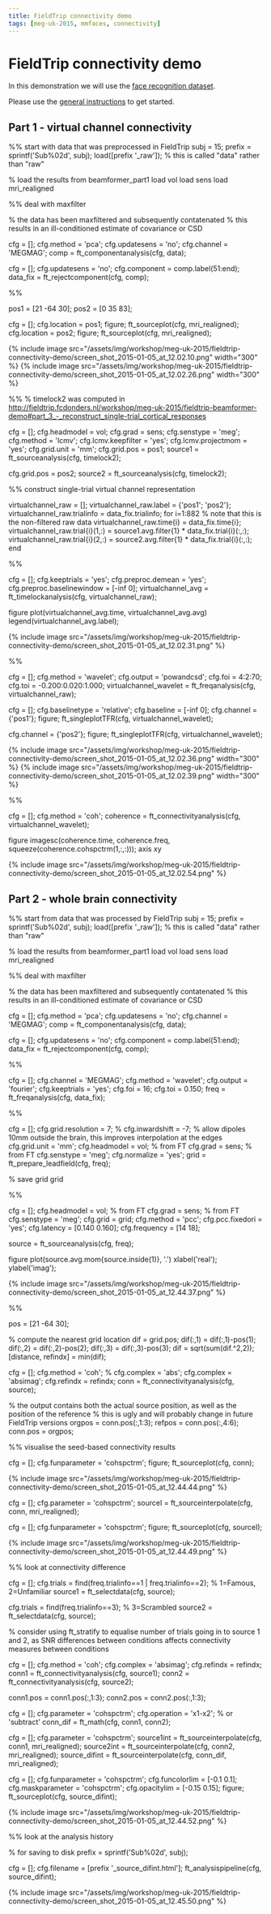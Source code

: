 ```yaml
---
title: FieldTrip connectivity demo
tags: [meg-uk-2015, mmfaces, connectivity]
---
```


# FieldTrip connectivity demo

In this demonstration we will use the [face recognition dataset](/workshop/meg-uk-2015/dataset).

Please use the [general instructions](/workshop/meg-uk-2015/general) to get started.

## Part 1 - virtual channel connectivity


  %% start with data that was preprocessed in FieldTrip
  subj = 15;
  prefix = sprintf('Sub%02d', subj);
  load([prefix '_raw']);  % this is called "data" rather than "raw"

  % load the results from beamformer_part1
  load vol
  load sens
  load mri_realigned


  %% deal with maxfilter

  % the data has been maxfiltered and subsequently contatenated
  % this results in an ill-conditioned estimate of covariance or CSD

  cfg             = [];
  cfg.method      = 'pca';
  cfg.updatesens  = 'no';
  cfg.channel     = 'MEGMAG';
  comp = ft_componentanalysis(cfg, data);

  cfg             = [];
  cfg.updatesens  = 'no';
  cfg.component   = comp.label(51:end);
  data_fix = ft_rejectcomponent(cfg, comp);


  %%

  pos1 = [21 -64 30];
  pos2 = [0 35 83];

  cfg = [];
  cfg.location = pos1;
  figure; ft_sourceplot(cfg, mri_realigned);
  cfg.location = pos2;
  figure; ft_sourceplot(cfg, mri_realigned);


{% include image src="/assets/img/workshop/meg-uk-2015/fieldtrip-connectivity-demo/screen_shot_2015-01-05_at_12.02.10.png" width="300" %}
{% include image src="/assets/img/workshop/meg-uk-2015/fieldtrip-connectivity-demo/screen_shot_2015-01-05_at_12.02.26.png" width="300" %}

  %%
  % timelock2 was computed in http://fieldtrip.fcdonders.nl/workshop/meg-uk-2015/fieldtrip-beamformer-demo#part_3_-_reconstruct_single-trial_cortical_responses

  cfg             = [];
  cfg.headmodel   = vol;
  cfg.grad        = sens;
  cfg.senstype    = 'meg';
  cfg.method      = 'lcmv';
  cfg.lcmv.keepfilter = 'yes';
  cfg.lcmv.projectmom = 'yes';
  cfg.grid.unit   = 'mm';
  cfg.grid.pos    = pos1;
  source1 = ft_sourceanalysis(cfg, timelock2);

  cfg.grid.pos = pos2;
  source2 = ft_sourceanalysis(cfg, timelock2);


  %% construct single-trial virtual channel representation

  virtualchannel_raw = [];
  virtualchannel_raw.label = {'pos1'; 'pos2'};
  virtualchannel_raw.trialinfo = data_fix.trialinfo;
  for i=1:882
    % note that this is the non-filtered raw data
    virtualchannel_raw.time{i}       = data_fix.time{i};
    virtualchannel_raw.trial{i}(1,:) = source1.avg.filter{1} * data_fix.trial{i}(:,:);
    virtualchannel_raw.trial{i}(2,:) = source2.avg.filter{1} * data_fix.trial{i}(:,:);
  end

  %%

  cfg                 = [];
  cfg.keeptrials      = 'yes';
  cfg.preproc.demean  = 'yes';
  cfg.preproc.baselinewindow = [-inf 0];
  virtualchannel_avg = ft_timelockanalysis(cfg, virtualchannel_raw);

  figure
  plot(virtualchannel_avg.time, virtualchannel_avg.avg)
  legend(virtualchannel_avg.label);


{% include image src="/assets/img/workshop/meg-uk-2015/fieldtrip-connectivity-demo/screen_shot_2015-01-05_at_12.02.31.png" %}

  %%

  cfg         = [];
  cfg.method  = 'wavelet';
  cfg.output  = 'powandcsd';
  cfg.foi     = 4:2:70;
  cfg.toi     = -0.200:0.020:1.000;
  virtualchannel_wavelet = ft_freqanalysis(cfg, virtualchannel_raw);

  cfg                 = [];
  cfg.baselinetype    = 'relative';
  cfg.baseline        = [-inf 0];
  cfg.channel         = {'pos1'};
  figure; ft_singleplotTFR(cfg, virtualchannel_wavelet);

  cfg.channel         = {'pos2'};
  figure; ft_singleplotTFR(cfg, virtualchannel_wavelet);


{% include image src="/assets/img/workshop/meg-uk-2015/fieldtrip-connectivity-demo/screen_shot_2015-01-05_at_12.02.36.png" width="300" %}
{% include image src="/assets/img/workshop/meg-uk-2015/fieldtrip-connectivity-demo/screen_shot_2015-01-05_at_12.02.39.png" width="300" %}

  %%

  cfg = [];
  cfg.method = 'coh';
  coherence = ft_connectivityanalysis(cfg, virtualchannel_wavelet);


  figure
  imagesc(coherence.time, coherence.freq, squeeze(coherence.cohspctrm(1,:,:)));
  axis xy


{% include image src="/assets/img/workshop/meg-uk-2015/fieldtrip-connectivity-demo/screen_shot_2015-01-05_at_12.02.54.png" %}

## Part 2 - whole brain connectivity

  %% start from data that was processed by FieldTrip
  subj = 15;
  prefix = sprintf('Sub%02d', subj);
  load([prefix '_raw']);  % this is called "data" rather than "raw"

  % load the results from beamformer_part1
  load vol
  load sens
  load mri_realigned


  %% deal with maxfilter

  % the data has been maxfiltered and subsequently contatenated
  % this results in an ill-conditioned estimate of covariance or CSD

  cfg = [];
  cfg.method = 'pca';
  cfg.updatesens = 'no';
  cfg.channel = 'MEGMAG';
  comp = ft_componentanalysis(cfg, data);

  cfg = [];
  cfg.updatesens = 'no';
  cfg.component = comp.label(51:end);
  data_fix = ft_rejectcomponent(cfg, comp);

  %%

  cfg = [];
  cfg.channel = 'MEGMAG';
  cfg.method = 'wavelet';
  cfg.output = 'fourier';
  cfg.keeptrials = 'yes';
  cfg.foi = 16;
  cfg.toi = 0.150;
  freq = ft_freqanalysis(cfg, data_fix);


  %%

  cfg = [];
  cfg.grid.resolution = 7;
  % cfg.inwardshift = -7; % allow dipoles 10mm outside the brain, this improves interpolation at the edges
  cfg.grid.unit = 'mm';
  cfg.headmodel = vol;  % from FT
  cfg.grad      = sens; % from FT
  cfg.senstype  = 'meg';
  cfg.normalize = 'yes';
  grid = ft_prepare_leadfield(cfg, freq);

  % save grid grid


  %%

  cfg           = [];
  cfg.headmodel = vol;  % from FT
  cfg.grad      = sens; % from FT
  cfg.senstype  = 'meg';
  cfg.grid      = grid;
  cfg.method    = 'pcc';
  cfg.pcc.fixedori = 'yes';
  cfg.latency   = [0.140 0.160];
  cfg.frequency = [14 18];

  source = ft_sourceanalysis(cfg, freq);

  figure
  plot(source.avg.mom{source.inside(1)}, '.')
  xlabel('real');
  ylabel('imag');


{% include image src="/assets/img/workshop/meg-uk-2015/fieldtrip-connectivity-demo/screen_shot_2015-01-05_at_12.44.37.png" %}

  %%

  pos = [21 -64 30];

  % compute the nearest grid location
  dif = grid.pos;
  dif(:,1) = dif(:,1)-pos(1);
  dif(:,2) = dif(:,2)-pos(2);
  dif(:,3) = dif(:,3)-pos(3);
  dif = sqrt(sum(dif.^2,2));
  [distance, refindx] = min(dif);

  cfg = [];
  cfg.method    = 'coh';
  % cfg.complex   = 'abs';
  cfg.complex   = 'absimag';
  cfg.refindx   = refindx;
  conn = ft_connectivityanalysis(cfg, source);

  % the output contains both the actual source position, as well as the position of the reference
  % this is ugly and will probably change in future FieldTrip versions
  orgpos = conn.pos(:,1:3);
  refpos = conn.pos(:,4:6);
  conn.pos = orgpos;

  %% visualise the seed-based connectivity results

  cfg               = [];
  cfg.funparameter  = 'cohspctrm';
  figure; ft_sourceplot(cfg, conn);


{% include image src="/assets/img/workshop/meg-uk-2015/fieldtrip-connectivity-demo/screen_shot_2015-01-05_at_12.44.44.png" %}

  cfg             = [];
  cfg.parameter   = 'cohspctrm';
  sourceI = ft_sourceinterpolate(cfg, conn, mri_realigned);

  cfg               = [];
  cfg.funparameter  = 'cohspctrm';
  figure; ft_sourceplot(cfg, sourceI);


{% include image src="/assets/img/workshop/meg-uk-2015/fieldtrip-connectivity-demo/screen_shot_2015-01-05_at_12.44.49.png" %}

  %% look at connectivity difference

  cfg         = [];
  cfg.trials  = find(freq.trialinfo==1 | freq.trialinfo==2); % 1=Famous, 2=Unfamiliar
  source1 = ft_selectdata(cfg, source);

  cfg.trials  = find(freq.trialinfo==3); % 3=Scrambled
  source2 = ft_selectdata(cfg, source);

  % consider using ft_stratify to equalise number of trials going in to source 1 and 2, as SNR differences between conditions affects connectivity measures between conditions

  cfg         = [];
  cfg.method  = 'coh';
  cfg.complex = 'absimag';
  cfg.refindx = refindx;
  conn1 = ft_connectivityanalysis(cfg, source1);
  conn2 = ft_connectivityanalysis(cfg, source2);

  conn1.pos = conn1.pos(:,1:3);
  conn2.pos = conn2.pos(:,1:3);

  cfg           = [];
  cfg.parameter = 'cohspctrm';
  cfg.operation = 'x1-x2'; % or 'subtract'
  conn_dif = ft_math(cfg, conn1, conn2);

  cfg           = [];
  cfg.parameter = 'cohspctrm';
  source1int    = ft_sourceinterpolate(cfg, conn1, mri_realigned);
  source2int    = ft_sourceinterpolate(cfg, conn2, mri_realigned);
  source_difint = ft_sourceinterpolate(cfg, conn_dif, mri_realigned);

  cfg               = [];
  cfg.funparameter  = 'cohspctrm';
  cfg.funcolorlim   = [-0.1 0.1];
  cfg.maskparameter = 'cohspctrm';
  cfg.opacitylim    = [-0.15 0.15];
  figure; ft_sourceplot(cfg, source_difint);


{% include image src="/assets/img/workshop/meg-uk-2015/fieldtrip-connectivity-demo/screen_shot_2015-01-05_at_12.44.52.png" %}

  %% look at the analysis history

  % for saving to disk
  prefix = sprintf('Sub%02d', subj);

  cfg           = [];
  cfg.filename  = [prefix '_source_difint.html'];
  ft_analysispipeline(cfg, source_difint);


{% include image src="/assets/img/workshop/meg-uk-2015/fieldtrip-connectivity-demo/screen_shot_2015-01-05_at_12.45.50.png" %}
